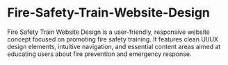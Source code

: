 # Fire-Safety-Train-Website-Design
Fire Safety Train Website Design is a user-friendly, responsive website concept focused on promoting fire safety training. It features clean UI/UX design elements, intuitive navigation, and essential content areas aimed at educating users about fire prevention and emergency response.
